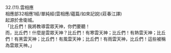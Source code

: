 32.(11).雲相應  
相應部32相應1經/單純經(雲相應/蘊篇/如來記說)(莊春江譯)  
起源於舍衛城。  
「比丘們！我將教導雲眾天神，你們要聽！  
而，比丘們！什麼是雲眾天神？比丘們！有寒雲天神；比丘們！有熱雲天神；比丘們！有黑雲天神；比丘們！有風雲天神；比丘們！有雨雲天神，比丘們！這些被稱為雲眾天神。」  
  
  
